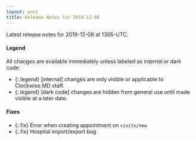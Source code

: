 ```yaml
---
layout: post
title: Release Notes for 2019-12-06
---
```


Latest release notes for 2019-12-06 at 1305-UTC.

<div class='legend' markdown='1'>

#### Legend

All changes are available immediately unless labeled as internal or dark code:

- {:.legend} [internal] changes are only visible or applicable to Clockwise.MD staff.
- {:.legend} [dark code] changes are hidden from general use until made visible at a later date.

</div>


<div class='fixes' markdown='1'>

#### Fixes

- {:.fix} Error when creating appointment on `visits/new`
- {:.fix} Hospital import/export bug

</div>
